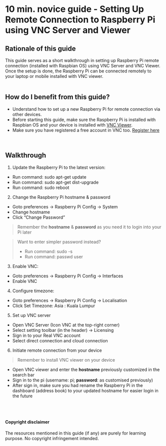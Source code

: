 # 10 min. novice guide - Setting Up Remote Connection to Raspberry Pi using VNC Server and Viewer

## Rationale of this guide
This guide serves as a short walkthrough in setting up Raspberry Pi remote connection (installed with Raspbian OS) using VNC Server and VNC Viewer. 
Once the setup is done, the Raspberry Pi can be connected remotely to your laptop or mobile installed with VNC viewer.
<br>
<br>

## How do I benefit from this guide?
- Understand how to set up a new Raspberry Pi for remote connection via other devices. 
- Before starting this guide, make sure the Raspberry Pi is installed with Raspbian OS and your device is installed with [VNC Viewer](https://www.realvnc.com/en/connect/download/viewer/). 
- Make sure you have registered a free account in VNC too. [Register here](https://manage.realvnc.com/en/)
<br>

## Walkthrough
1)	Update the Raspberry Pi to the latest version: 
-	Run command: sudo apt-get update
-	Run command: sudo apt-get dist-upgrade
-	Run command: sudo reboot 

2)	Change the Raspberry Pi hostname & password
-	Goto preferences -> Raspberry Pi Config -> System 
-	Change hostname
-	Click “Change Password”
> Remember the **hostname** & **password** as you need it to login into your Pi later

> Want to enter simpler password instead? 
> - Run command: sudo -s 
> - Run command: passwd user

3)	Enable VNC:
-	Goto preferences -> Raspberry Pi Config -> Interfaces 
-	Enable VNC

4)	Configure timezone:
-	Goto preferences -> Raspberry Pi Config -> Localisation 
-	Click Set Timezone: Asia : Kuala Lumpur

5)	Set up VNC server
-	Open VNC Server (Icon VNC at the top-right corner)
-	Select setting toolbar (in the header) -> Licensing
-	Sign in to your Real VNC account 
-	Select direct connection and cloud connection

6)	Initiate remote connection from your device
>	Remember to install VNC viewer on your device  
-	Open VNC viewer and enter the **hostname** previously customized in the search bar 
-	Sign in to the pi (username: pi; **password**: as customised previously)
-	After sign in, make sure you had rename the Raspberry Pi in the dashboard (address book) to your updated hostname for easier login in the future
<br>
<br>

#### Copyright disclaimer
The resources mentioned in this guide (if any) are purely for learning purpose. No copyright infringement intended.
